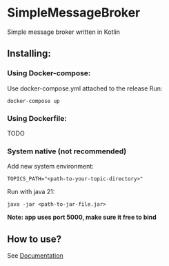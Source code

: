 # SimpleMessageBroker
Simple message broker written in Kotlin
## Installing:
### Using Docker-compose:
Use docker-compose.yml attached to the release
Run:
```
docker-compose up
```
### Using Dockerfile:
TODO

### System native (not recommended)
Add new system environment: 
```
TOPICS_PATH="<path-to-your-topic-directory>"
```

Run with java 21:
```
java -jar <path-to-jar-file.jar>
```
**Note: app uses port 5000, make sure it free to bind**
## How to use?
See [Documentation](https://github.com/Neitirite/SimpleMessageBroker/blob/main/Documentation.md)
